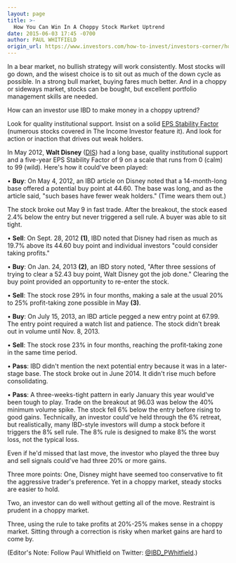```yaml
---
layout: page
title: >-
  How You Can Win In A Choppy Stock Market Uptrend
date: 2015-06-03 17:45 -0700
author: PAUL WHITFIELD
origin_url: https://www.investors.com/how-to-invest/investors-corner/how-you-can-win-in-a-choppy-stock-market-uptrend
---
```





In a bear market, no bullish strategy will work consistently. Most stocks will go down, and the wisest choice is to sit out as much of the down cycle as possible. In a strong bull market, buying fares much better. And in a choppy or sideways market, stocks can be bought, but excellent portfolio management skills are needed.


How can an investor use IBD to make money in a choppy uptrend?


Look for quality institutional support. Insist on a solid [EPS Stability Factor](http://news.investors.com/investing/the-income-investor.htm) (numerous stocks covered in The Income Investor feature it). And look for action or inaction that drives out weak holders.


In May 2012, **Walt Disney** ([DIS](https://research.investors.com/quote.aspx?symbol=DIS)) had a long base, quality institutional support and a five-year EPS Stability Factor of 9 on a scale that runs from 0 (calm) to 99 (wild). Here's how it could've been played:


• **Buy**: On May 4, 2012, an IBD article on Disney noted that a 14-month-long base offered a potential buy point at 44.60. The base was long, and as the article said, "such bases have fewer weak holders." (Time wears them out.)


The stock broke out May 9 in fast trade. After the breakout, the stock eased 2.4% below the entry but never triggered a sell rule. A buyer was able to sit tight.


• **Sell**: On Sept. 28, 2012 **(1)**, IBD noted that Disney had risen as much as 19.7% above its 44.60 buy point and individual investors "could consider taking profits."


• **Buy**: On Jan. 24, 2013 **(2)**, an IBD story noted, "After three sessions of trying to clear a 52.43 buy point, Walt Disney got the job done." Clearing the buy point provided an opportunity to re-enter the stock.


• **Sell**: The stock rose 29% in four months, making a sale at the usual 20% to 25% profit-taking zone possible in May **(3)**.


• **Buy**: On July 15, 2013, an IBD article pegged a new entry point at 67.99. The entry point required a watch list and patience. The stock didn't break out in volume until Nov. 8, 2013.


• **Sell**: The stock rose 23% in four months, reaching the profit-taking zone in the same time period.


• **Pass**: IBD didn't mention the next potential entry because it was in a later-stage base. The stock broke out in June 2014. It didn't rise much before consolidating.


• **Pass**: A three-weeks-tight pattern in early January this year would've been tough to play. Trade on the breakout at 96.03 was below the 40% minimum volume spike. The stock fell 6% below the entry before rising to good gains. Technically, an investor could've held through the 6% retreat, but realistically, many IBD-style investors will dump a stock before it triggers the 8% sell rule. The 8% rule is designed to make 8% the worst loss, not the typical loss.


Even if he'd missed that last move, the investor who played the three buy and sell signals could've had three 20% or more gains.


Three more points: One, Disney might have seemed too conservative to fit the aggressive trader's preference. Yet in a choppy market, steady stocks are easier to hold.


Two, an investor can do well without getting all of the move. Restraint is prudent in a choppy market.


Three, using the rule to take profits at 20%-25% makes sense in a choppy market. Sitting through a correction is risky when market gains are hard to come by.


(Editor's Note: Follow Paul Whitfield on Twitter: [@IBD\_PWhitfield](https://twitter.com/IBD_PWhitfield).)




